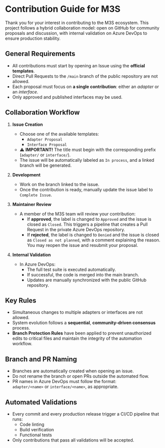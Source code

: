 # Contribution Guide for M3S

Thank you for your interest in contributing to the M3S ecosystem. This project follows a hybrid collaboration model: open on GitHub for community proposals and discussion, with internal validation on Azure DevOps to ensure production stability.

## General Requirements

- All contributions must start by opening an Issue using the **official templates**.
- Direct Pull Requests to the `/main` branch of the public repository are not allowed.
- Each proposal must focus on **a single contribution**: either an *adapter* or an *interface*.
- Only approved and published interfaces may be used.

## Collaboration Workflow

1. **Issue Creation**
   - Choose one of the available templates:
     - `Adapter Proposal`  
     - `Interface Proposal`
   - ⚠️ **IMPORTANT!** The title must begin with the corresponding prefix (`adapter/` or `interface/`).  
   - The issue will be automatically labeled as `In process`, and a linked branch will be generated.

2. **Development**
   - Work on the branch linked to the issue.
   - Once the contribution is ready, manually update the issue label to `Complete Issue`.

3. **Maintainer Review**
   - A member of the M3S team will review your contribution:
     - If **approved**, the label is changed to `Approved` and the issue is closed as `Closed`. This triggers a pipeline that creates a Pull Request in the private Azure DevOps repository.
     - If **rejected**, the label is changed to `Denied` and the issue is closed as `Closed as not planned`, with a comment explaining the reason. You may reopen the issue and resubmit your proposal.

4. **Internal Validation**
   - In Azure DevOps:
     - The full test suite is executed automatically.
     - If successful, the code is merged into the main branch.
     - Updates are manually synchronized with the public GitHub repository.

## Key Rules

- Simultaneous changes to multiple adapters or interfaces are not allowed.
- System evolution follows a **sequential**, **community-driven consensus** process.
- **Branch Protection Rules** have been applied to prevent unauthorized edits to critical files and maintain the integrity of the automation workflow.

## Branch and PR Naming

- Branches are automatically created when opening an issue.
- Do not rename the branch or open PRs outside the automated flow.
- PR names in Azure DevOps must follow the format:  
  `adapter/<name>` or `interface/<name>`, as appropriate.

## Automated Validations

- Every commit and every production release trigger a CI/CD pipeline that runs:
  - Code linting
  - Build verification
  - Functional tests
- Only contributions that pass all validations will be accepted.
